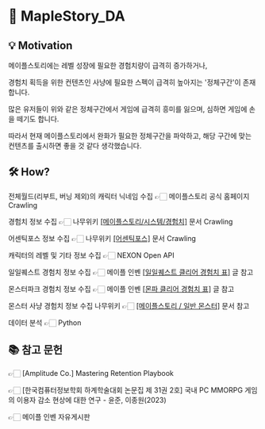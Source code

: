 # 🍁 MapleStory_DA

## 💡 Motivation
메이플스토리에는 레벨 성장에 필요한 경험치량이 급격히 증가하거나,

경험치 획득을 위한 컨텐츠인 사냥에 필요한 스펙이 급격히 높아지는 '정체구간'이 존재합니다.

많은 유저들이 위와 같은 정체구간에서 게임에 급격히 흥미를 잃으며, 심하면 게임에 손을 떼기도 합니다.

따라서 현재 메이플스토리에서 완화가 필요한 정체구간을 파악하고, 해당 구간에 맞는 컨텐츠를 출시하면 좋을 것 같다 생각했습니다.

## 🛠️ How?
전체월드(리부트, 버닝 제외)의 캐릭터 닉네임 수집 👉🏻 메이플스토리 공식 홈페이지 Crawling

경험치 정보 수집 👉🏻 나무위키 [[메이플스토리/시스템/경험치]](https://namu.wiki/w/%EB%A9%94%EC%9D%B4%ED%94%8C%EC%8A%A4%ED%86%A0%EB%A6%AC/%EC%8B%9C%EC%8A%A4%ED%85%9C/%EA%B2%BD%ED%97%98%EC%B9%98) 문서 Crawling

어센틱포스 정보 수집 👉🏻 나무위키 [[어센틱포스]](https://namu.wiki/w/%EC%96%B4%EC%84%BC%ED%8B%B1%ED%8F%AC%EC%8A%A4) 문서 Crawling

캐릭터의 레벨 및 기타 정보 수집 👉🏻 NEXON Open API

일일퀘스트 경험치 정보 수집 👉🏻 메이플 인벤 [[일일퀘스트 클리어 경험치 표]](https://www.inven.co.kr/board/maple/2304/34182) 글 참고

몬스터파크 경험치 정보 수집 👉🏻 메이플 인벤 [[몬파 클리어 경험치 표]](https://www.inven.co.kr/board/maple/2304/34218) 글 참고

몬스터 사냥 경험치 정보 수집 나무위키 👉🏻 [[메이플스토리 / 일반 몬스터]](https://namu.wiki/w/%EB%A9%94%EC%9D%B4%ED%94%8C%EC%8A%A4%ED%86%A0%EB%A6%AC/%EC%9D%BC%EB%B0%98%20%EB%AA%AC%EC%8A%A4%ED%84%B0) 문서 참고

데이터 분석 👉🏻 Python

## 📚 참고 문헌

👉🏻 [Amplitude Co.] Mastering Retention Playbook

👉🏻 [한국컴퓨터정보학회 하계학술대회 논문집 제 31권 2호] 국내 PC MMORPG 게임의 이용자 감소 현상에 대한 연구 - 윤준, 이종원(2023)

👉🏻 메이플 인벤 자유게시판
